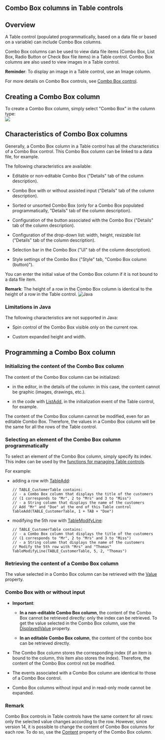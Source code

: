 


## Combo Box columns in Table controls
			



<a name="NOTE1"></a>
<a name="NOTE1_1"></a>


## Overview
<a name="overview_ELTTEXTE000214"></a>
A Table control (populated programmatically, based on a data file or based on a variable) can include Combo Box columns.

Combo Box columns can be used to view data file items (Combo Box, List Box, Radio Button or Check Box file items) in a Table control. Combo Box columns are also used to view images in a Table control.

**Reminder**: To display an image in a Table control, use an Image column.

For more details on Combo Box controls, see [Combo Box control](../WDChamp/1013023.md).

<a name="NOTE2"></a>
<a name="NOTE2_1"></a>


## Creating a Combo Box column
<a name="creating_combo_box_column_ELTTEXTE000238"></a>
To create a Combo Box column, simply select "Combo Box" in the column type:<br>![](https://doc.pcsoft.fr/en-US/images/image.awp?langid=3&name=Champ_Table_Combo.gif&type=thumb)


<a name="NOTE3"></a>
<a name="NOTE3_1"></a>


## Characteristics of Combo Box columns
<a name="characteristics_combo_box_columns_ELTTEXTE000262"></a>
Generally, a Combo Box column in a Table control has all the characteristics of a Combo Box control. This Combo Box column can be linked to a data file, for example.

The following characteristics are available:

- Editable or non-editable Combo Box ("Details" tab of the column description).

- Combo Box with or without assisted input ("Details" tab of the column description).

- Sorted or unsorted Combo Box (only for a Combo Box populated programmatically, "Details" tab of the column description).

- Configuration of the button associated with the Combo Box ("Details" tab of the column description).

- Configuration of the drop-down list: width, height, resizable list ("Details" tab of the column description). 

- Selection bar in the Combo Box ("UI" tab of the column description). 

- Style settings of the Combo Box ("Style" tab, "Combo Box column (button)"). 




You can enter the initial value of the Combo Box column if it is not bound to a data file item.

**Remark**: The height of a row in the Combo Box column is identical to the height of a row in the Table control.
<a name="NOTE3_2"></a>
![Java](https://doc.pcsoft.fr/ext/images/us/JAVA.png) 

### Limitations in Java
<a name="limitations_java_ELTPARAGRAPHE000064"></a>

The following characteristics are not supported in Java:

- Spin control of the Combo Box visible only on the current row.

- Custom expanded height and width.




<a name="NOTE4"></a>
<a name="NOTE4_1"></a>


## Programming a Combo Box column
<a name="programming_combo_box_column_ELTTEXTE000292"></a>


### Initializing the content of the Combo Box column
<a name="initializing_the_content_the_combo_box_column_ELTPARAGRAPHE000078"></a>

The content of the Combo Box column can be initialized:

- in the editor, in the details of the column: in this case, the content cannot be graphic (images, drawings, etc.).

- in the code with [ListAdd](../WDLang1/3049004.md), in the initialization event of the Table control, for example.




The content of the Combo Box column cannot be modified, even for an editable Combo Box. Therefore, the values in a Combo Box column will be the same for all the rows of the Table control.
<a name="NOTE4_2"></a>


### Selecting an element of the Combo Box column programmatically
<a name="selecting_element_the_combo_box_column_programmatically_ELTPARAGRAPHE000095"></a>

To select an element of the Combo Box column, simply specify its index. This index can be used by the [functions for managing Table controls](../WDLang1/3074009.md).

For example:

- adding a row with [TableAdd](../WDLang1/3074017.md):
	
	```wl
	// TABLE_CustomerTable contains:
	// - a Combo Box column that displays the title of the customers
	// (1 corresponds to "Mr", 2 to "Mrs" and 3 to "Miss")
	// - a String column that displays the name of the customers
	// Add "Mr" and "Doe" at the end of this Table control
	TableAdd(TABLE_CustomerTable, 1 + TAB + "Doe")
	```


- modifying the 5th row with [TableModifyLine](../WDLang1/3074028.md): 
	
	```wl
	// TABLE_CustomerTable contains:
	// - a Combo Box column that displays the title of the customers
	// (1 corresponds to "Mr", 2 to "Mrs" and 3 to "Miss")
	// - a String column that displays the name of the customers
	// Modify the 5th row with "Mrs" and "Thomas"
	TableModifyLine(TABLE_CustomerTable, 5, 2, "Thomas")
	```




<a name="NOTE4_3"></a>


### Retrieving the content of a Combo Box column
<a name="retrieving_the_content_combo_box_column_ELTPARAGRAPHE000132"></a>

The value selected in a Combo Box column can be retrieved with the [Value](../Proprietes/2510130.md) property.
<a name="NOTE4_4"></a>


### Combo Box with or without input
<a name="combo_box_with_without_input_ELTPARAGRAPHE000144"></a>

- **Important**:

	- **In a non-editable Combo Box column**, the content of the Combo Box cannot be retrieved directly: only the index can be retrieved. To get the value selected in the Combo Box column, use the [DisplayedValue](../Proprietes/2510129.md) property.

	- **In an editable Combo Box column**, the content of the combo box can be retrieved directly.




- The Combo Box column stores the corresponding index (if an item is bound to the column, this item also stores the index). Therefore, the content of the Combo Box control not be modified.

- The events associated with a Combo Box column are identical to those of a Combo Box control.

- Combo Box columns without input and in read-only mode cannot be expanded.



<a name="NOTE4_5"></a>


### Remark
<a name="remark_ELTPARAGRAPHE000162"></a>

Combo Box controls in Table controls have the same content for all rows: only the selected value changes according to the row. However, since version 14, it is possible to change the content of Combo Box columns for each row. To do so, use the [Content](../Proprietes/1000017242.md) property of the Combo Box column.


